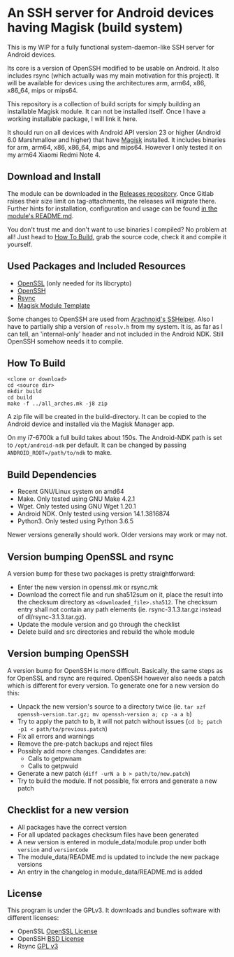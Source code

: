 An SSH server for Android devices having Magisk (build system)
==============================================================

This is my WIP for a fully functional system-daemon-like SSH server for Android devices.

Its core is a version of OpenSSH modified to be usable on Android. It also includes rsync (which actually was my main motivation for this project). It will be available for devices using the architectures arm, arm64, x86, x86_64, mips or mips64.

This repository is a collection of build scripts for simply building an installable Magisk module. It can not be installed itself. Once I have a working installable package, I will link it here.

It should run on all devices with Android API version 23 or higher (Android 6.0 Marshmallow and higher) that have [Magisk](https://github.com/topjohnwu/Magisk) installed. It includes binaries for arm, arm64, x86, x86_64, mips and mips64. However I only tested it on my arm64 Xiaomi Redmi Note 4.

## Download and Install

The module can be downloaded in the [Releases repository](https://gitlab.com/d4rcm4rc/MagiskSSH_releases). Once Gitlab raises their size limit on tag-attachments, the releases will migrate there. Further hints for installation, configuration and usage can be found [in the module's README.md](module_data/README.md).

You don't trust me and don't want to use binaries I compiled? No problem at all! Just head to [How To Build](#how-to-build), grab the source code, check it and compile it yourself.


## Used Packages and Included Resources

* [OpenSSL](https://www.openssl.org/) (only needed for its libcrypto)
* [OpenSSH](https://www.openssh.com/)
* [Rsync](https://rsync.samba.org/)
* [Magisk Module Template](https://github.com/topjohnwu/magisk-module-template)

Some changes to OpenSSH are used from [Arachnoid's SSHelper](https://arachnoid.com/android/SSHelper/). Also I have to partially ship a version of `resolv.h` from my system. It is, as far as I can tell, an 'internal-only' header and not included in the Android NDK. Still OpenSSH somehow needs it to compile.

## How To Build

    <clone or download>
    cd <source dir>
    mkdir build
    cd build
    make -f ../all_arches.mk -j8 zip

A zip file will be created in the build-directory. It can be copied to the Android device and installed via the Magisk Manager app.

On my i7-6700k a full build takes about 150s.
The Android-NDK path is set to `/opt/android-ndk` per default. It can be changed by passing `ANDROID_ROOT=/path/to/ndk` to make.

## Build Dependencies

* Recent GNU/Linux system on amd64
* Make. Only tested using GNU Make 4.2.1
* Wget. Only tested using GNU Wget 1.20.1
* Android NDK. Only tested using version 14.1.3816874
* Python3. Only tested using Python 3.6.5

Newer versions generally should work. Older versions may work or may not.

## Version bumping OpenSSL and rsync

A version bump for these two packages is pretty straightforward:

- Enter the new version in openssl.mk or rsync.mk
- Download the correct file and run sha512sum on it, place the result into the checksum directory as `<downloaded_file>.sha512`. The checksum entry shall not contain any path elements (ie. rsync-3.1.3.tar.gz instead of dl/rsync-3.1.3.tar.gz).
- Update the module version and go through the checklist
- Delete build and src directories and rebuild the whole module

## Version bumping OpenSSH

A version bump for OpenSSH is more difficult. Basically, the same steps as for OpenSSL and rsync are required.
OpenSSH however also needs a patch which is different for every version.
To generate one for a new version do this:

- Unpack the new version's source to a directory twice (ie. `tar xzf openssh-version.tar.gz; mv openssh-version a; cp -a a b`)
- Try to apply the patch to b, it will not patch without issues (`cd b; patch -p1 < path/to/previous.patch`)
- Fix all errors and warnings
- Remove the pre-patch backups and reject files
- Possibly add more changes. Candidates are:
  - Calls to getpwnam
  - Calls to getpwuid
- Generate a new patch (`diff -urN a b > path/to/new.patch`)
- Try to build the module. If not possible, fix errors and generate a new patch

## Checklist for a new version

- All packages have the correct version
- For all updated packages checksum files have been generated
- A new version is entered in module_data/module.prop under both `version` and `versionCode`
- The module_data/README.md is updated to include the new package versions
- An entry in the changelog in module_data/README.md is added

## License

This program is under the GPLv3. It downloads and bundles software with different licenses:

* OpenSSL [OpenSSL License](https://www.openssl.org/source/license.html)
* OpenSSH [BSD License](https://www.openbsd.org/policy.html)
* Rsync [GPL v3](https://rsync.samba.org/GPL.html)